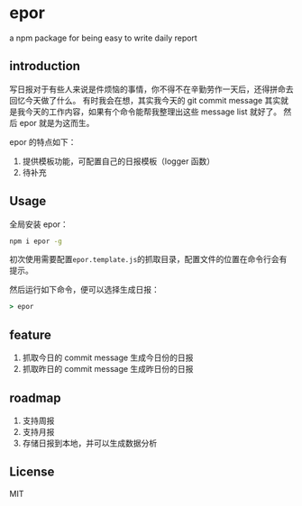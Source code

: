 # epor

a npm package for being easy to write daily report

## introduction

写日报对于有些人来说是件烦恼的事情，你不得不在辛勤劳作一天后，还得拼命去回忆今天做了什么。
有时我会在想，其实我今天的 git commit message 其实就是我今天的工作内容，如果有个命令能帮我整理出这些 message list 就好了。
然后 epor 就是为这而生。

epor 的特点如下：

1. 提供模板功能，可配置自己的日报模板（logger 函数）
2. 待补充

## Usage

全局安装 epor：

```bash
npm i epor -g
```

初次使用需要配置`epor.template.js`的抓取目录，配置文件的位置在命令行会有提示。

然后运行如下命令，便可以选择生成日报：

```cmd
> epor
```

## feature

1. 抓取今日的 commit message 生成今日份的日报
2. 抓取昨日的 commit message 生成昨日份的日报

## roadmap

1. 支持周报
2. 支持月报
3. 存储日报到本地，并可以生成数据分析

## License

MIT
